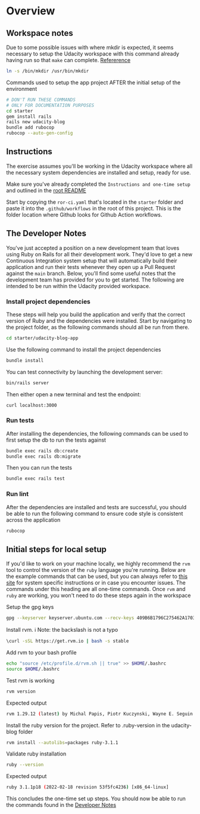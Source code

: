 # Overview

## Workspace notes

Due to some possible issues with where mkdir is expected, it seems necessary to setup the Udacity workspace with this command already having run so that `make` can complete. [Refererence](https://stackoverflow.com/questions/61899655/installing-tiny-tds-gem-on-ubuntu-20-04-fails/62169578#62169578)

```bash
ln -s /bin/mkdir /usr/bin/mkdir
```

Commands used to setup the app project AFTER the initial setup of the environment

```bash
# DON'T RUN THESE COMMANDS
# ONLY FOR DOCUMENTATION PURPOSES
cd starter
gem install rails
rails new udacity-blog
bundle add rubocop
rubocop --auto-gen-config
```

## Instructions

The exercise assumes you'll be working in the Udacity workspace where all the necessary system dependencies are installed and setup, ready for use.

Make sure you've already completed the `Instructions and one-time setup` and outlined in the [root README](../../README.md#instructions-and-one-time-setup)

Start by copying the `ror-ci.yaml` that's located in the `starter` folder and paste it into the `.github/workflows` in the root of this project. This is the folder location where Github looks for Github Action workflows.

## The Developer Notes

You've just accepted a position on a new development team that loves using Ruby on Rails for all their development work. They'd love to get a new Continuous Integration system setup that will automatically build their application and run their tests whenever they open up a Pull Request against the `main` branch. Below, you'll find some useful notes that the development team has provided for you to get started. The following are intended to be run within the Udacity provided workspace.

### Install project dependencies

These steps will help you build the application and verify that the correct version of Ruby and the dependencies were installed.
Start by navigating to the project folder, as the following commands should all be run from there.

```bash
cd starter/udacity-blog-app
```

Use the following command to install the project dependencies

```bash
bundle install
```

You can test connectivity by launching the development server:

```bash
bin/rails server
```

Then either open a new terminal and test the endpoint:

```bash
curl localhost:3000
```

### Run tests

After installing the dependencies, the following commands can be used to first setup the db to run the tests against

```bash
bundle exec rails db:create
bundle exec rails db:migrate
```

Then you can run the tests

```bash
bundle exec rails test
```

### Run lint

After the dependencies are installed and tests are successful, you should be able to run the following command to ensure code style is consistent across the application

```bash
rubocop
```

## Initial steps for local setup

If you'd like to work on your machine locally, we highly recommend the `rvm` tool to control the version of the `ruby` language you're running. Below are the example commands that can be used, but you can always refer to [this site](https://rvm.io/rvm/install) for system specific instructions or in case you encounter issues. The commands under this heading are all one-time commands. Once `rvm` and `ruby` are working, you won't need to do these steps again in the workspace

Setup the gpg keys

```bash
gpg --keyserver keyserver.ubuntu.com --recv-keys 409B6B1796C275462A1703113804BB82D39DC0E3 7D2BAF1CF37B13E2069D6956105BD0E739499BDB
```

Install rvm. ℹ️ Note: the backslash is not a typo

```bash
\curl -sSL https://get.rvm.io | bash -s stable
```

Add rvm to your bash profile

```bash
echo "source /etc/profile.d/rvm.sh || true" >> $HOME/.bashrc
source $HOME/.bashrc
```

Test rvm is working

```bash
rvm version
```

Expected output

```bash
rvm 1.29.12 (latest) by Michal Papis, Piotr Kuczynski, Wayne E. Seguin [https://rvm.io]
```

Install the ruby version for the project. Refer to .ruby-version in the udacity-blog folder

```bash
rvm install --autolibs=packages ruby-3.1.1
```

Validate ruby installation

```bash
ruby --version
```

Expected output

```bash
ruby 3.1.1p18 (2022-02-18 revision 53f5fc4236) [x86_64-linux]
```

This concludes the one-time set up steps. You should now be able to run the commands found in the [Developer Notes](#the-developer-notes)

